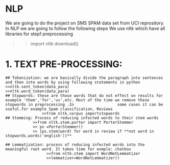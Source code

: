 # NLP
We are going to do the project on SMS SPAM data set from UCI reprository. In NLP we are going to follow the following steps
We use nltk which have all libraries for step1 preprocessing
>>import nltk
>>download()
# 1. TEXT PRE-PROCESSING:
    ## Tokenization: we are basically divide the paragraph into sentences and then into words by using following statements in python
    >>nltk.sent_token(data_para)
    >>nltk.word_token(data_para)
    ## Stopwords: these are those words that do not effect on results for example 'them','for','us',etc. Most of the time we remove these stopwords in preprocessing .In                   some cases it can be useful.for example Spam classification, Reviews
                    >>from nltk.corpus importstopwords
    ## Stemming: Process of reducing infected words to their stem words
                >>from nltk.stem.porter import PorterStemmer
                >> ps =PorterStemmer()
                >> [ps.stem(word) for word in review if **not word in stopwords.words('english')]**

    ## Lemmatization: process of reducing infected words into the meaningful root word. It takes time for exmple: chatbox
                      >>from nltk.stem import WordNetLemmatizer
                      >>lemmatizer=WordNetLemmatizer()
   
